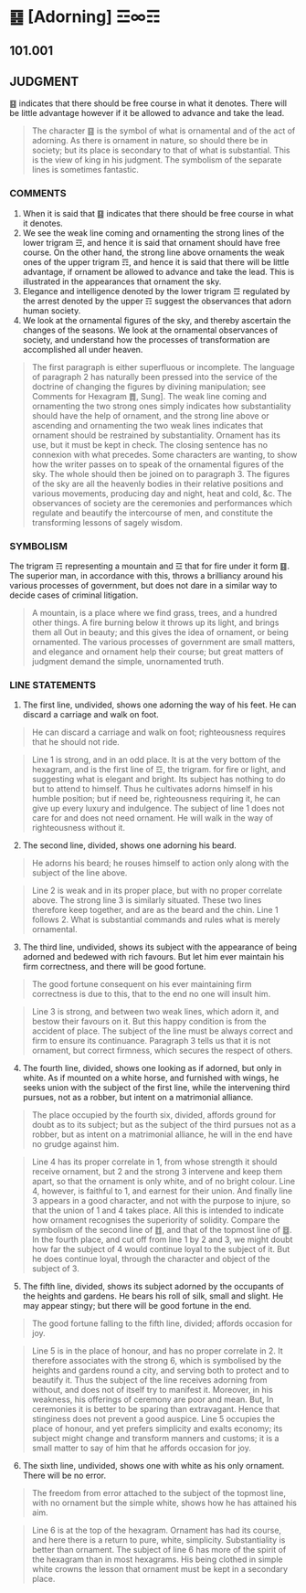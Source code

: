 # ䷕ [Adorning] ☲∞☶

## 101.001

## JUDGMENT

䷕ indicates that there should be free course in what it denotes. There will be little advantage however if it be allowed to advance and take the lead.

> The character ䷕ is the symbol of what is ornamental and of the act of adorning. As there is ornament in nature, so should there be in society; but its place is secondary to that of what is substantial. This is the view of king in his judgment. The symbolism of the separate lines is sometimes fantastic.

### COMMENTS

1. When it is said that ䷕ indicates that there should be free course in what it denotes.
2. We see the weak line coming and ornamenting the strong lines of the lower trigram ☲, and hence it is said that ornament should have free course. On the other hand, the strong line above ornaments the weak ones of the upper trigram ☶, and hence it is said that there will be little advantage, if ornament be allowed to advance and take the lead. This is illustrated in the appearances that ornament the sky.
3. Elegance and intelligence denoted by the lower trigram ☲ regulated by the arrest denoted by the upper ☶ suggest the observances that adorn human society.
4. We look at the ornamental figures of the sky, and thereby ascertain the changes of the seasons. We look at the ornamental observances of society, and understand how the processes of transformation are accomplished all under heaven.

> The first paragraph is either superfluous or incomplete. The language of paragraph 2 has naturally been pressed into the service of the doctrine of changing the figures by divining manipulation; see Comments for Hexagram ䷅, Sung]. The weak line coming and ornamenting the two strong ones simply indicates how substantiality should have the help of ornament, and the strong line above or ascending and ornamenting the two weak lines indicates that ornament should be restrained by substantiality. Ornament has its use, but it must be kept in check. The closing sentence has no connexion with what precedes. Some characters are wanting, to show how the writer passes on to speak of the ornamental figures of the sky. The whole should then be joined on to paragraph 3. The figures of the sky are all the heavenly bodies in their relative positions and various movements, producing day and night, heat and cold, &c. The observances of society are the ceremonies and performances which regulate and beautify the intercourse of men, and constitute the transforming lessons of sagely wisdom.

### SYMBOLISM

The trigram ☶ representing a mountain and ☲ that for fire under it form ䷕. The superior man, in accordance with this, throws a brilliancy around his various processes of government, but does not dare in a similar way to decide cases of criminal litigation.

> A mountain, is a place where we find grass, trees, and a hundred other things. A fire burning below it throws up its light, and brings them all Out in beauty; and this gives the idea of ornament, or being ornamented. The various processes of government are small matters, and elegance and ornament help their course; but great matters of judgment demand the simple, unornamented truth.

### LINE STATEMENTS

1. The first line, undivided, shows one adorning the way of his feet. He can discard a carriage and walk on foot.

> He can discard a carriage and walk on foot; righteousness requires that he should not ride.

> Line 1 is strong, and in an odd place. It is at the very bottom of the hexagram, and is the first line of ☲, the trigram. for fire or light, and suggesting what is elegant and bright. Its subject has nothing to do but to attend to himself. Thus he cultivates adorns himself in his humble position; but if need be, righteousness requiring it, he can give up every luxury and indulgence. The subject of line 1 does not care for and does not need ornament. He will walk in the way of righteousness without it.

2. The second line, divided, shows one adorning his beard.

> He adorns his beard; he rouses himself to action only along with the subject of the line above.

> Line 2 is weak and in its proper place, but with no proper correlate above. The strong line 3 is similarly situated. These two lines therefore keep together, and are as the beard and the chin. Line 1 follows 2. What is substantial commands and rules what is merely ornamental.

3. The third line, undivided, shows its subject with the appearance of being adorned and bedewed with rich favours. But let him ever maintain his firm correctness, and there will be good fortune.

> The good fortune consequent on his ever maintaining firm correctness is due to this, that to the end no one will insult him.

> Line 3 is strong, and between two weak lines, which adorn it, and bestow their favours on it. But this happy condition is from the accident of place. The subject of the line must be always correct and firm to ensure its continuance. Paragraph 3 tells us that it is not ornament, but correct firmness, which secures the respect of others.

4. The fourth line, divided, shows one looking as if adorned, but only in white. As if mounted on a white horse, and furnished with wings, he seeks union with the subject of the first line, while the intervening third pursues, not as a robber, but intent on a matrimonial alliance.

> The place occupied by the fourth six, divided, affords ground for doubt as to its subject; but as the subject of the third pursues not as a robber, but as intent on a matrimonial alliance, he will in the end have no grudge against him.

> Line 4 has its proper correlate in 1, from whose strength it should receive ornament, but 2 and the strong 3 intervene and keep them apart, so that the ornament is only white, and of no bright colour. Line 4, however, is faithful to 1, and earnest for their union. And finally line 3 appears in a good character, and not with the purpose to injure, so that the union of 1 and 4 takes place. All this is intended to indicate how ornament recognises the superiority of solidity. Compare the symbolism of the second line of ䷂, and that of the topmost line of ䷥. In the fourth place, and cut off from line 1 by 2 and 3, we might doubt how far the subject of 4 would continue loyal to the subject of it. But he does continue loyal, through the character and object of the subject of 3.

5. The fifth line, divided, shows its subject adorned by the occupants of the heights and gardens. He bears his roll of silk, small and slight. He may appear stingy; but there will be good fortune in the end.

> The good fortune falling to the fifth line, divided; affords occasion for joy.

> Line 5 is in the place of honour, and has no proper correlate in 2. It therefore associates with the strong 6, which is symbolised by the heights and gardens round a city, and serving both to protect and to beautify it. Thus the subject of the line receives adorning from without, and does not of itself try to manifest it. Moreover, in his weakness, his offerings of ceremony are poor and mean. But, In ceremonies it is better to be sparing than extravagant. Hence that stinginess does not prevent a good auspice. Line 5 occupies the place of honour, and yet prefers simplicity and exalts economy; its subject might change and transform manners and customs; it is a small matter to say of him that he affords occasion for joy.

6. The sixth line, undivided, shows one with white as his only ornament. There will be no error.

> The freedom from error attached to the subject of the topmost line, with no ornament but the simple white, shows how he has attained his aim.

> Line 6 is at the top of the hexagram. Ornament has had its course, and here there is a return to pure, white, simplicity. Substantiality is better than ornament. The subject of line 6 has more of the spirit of the hexagram than in most hexagrams. His being clothed in simple white crowns the lesson that ornament must be kept in a secondary place.
